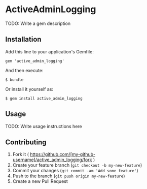 # ActiveAdminLogging

TODO: Write a gem description

## Installation

Add this line to your application's Gemfile:

    gem 'active_admin_logging'

And then execute:

    $ bundle

Or install it yourself as:

    $ gem install active_admin_logging

## Usage

TODO: Write usage instructions here

## Contributing

1. Fork it ( https://github.com/[my-github-username]/active_admin_logging/fork )
2. Create your feature branch (`git checkout -b my-new-feature`)
3. Commit your changes (`git commit -am 'Add some feature'`)
4. Push to the branch (`git push origin my-new-feature`)
5. Create a new Pull Request
